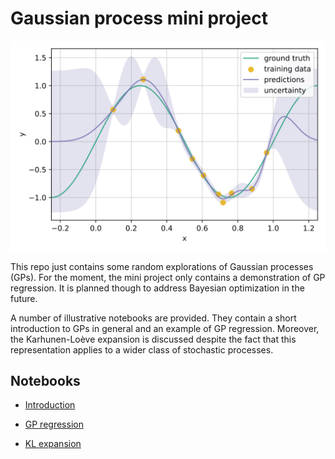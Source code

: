 # Gaussian process mini project

![An example of Gaussian process regression](assets/predictions.svg "Gaussian process regression")

This repo just contains some random explorations of Gaussian processes (GPs).
For the moment, the mini project only contains a demonstration of GP regression.
It is planned though to address Bayesian optimization in the future.

A number of illustrative notebooks are provided.
They contain a short introduction to GPs in general and an example of GP regression.
Moreover, the Karhunen-Loève expansion is discussed despite the fact
that this representation applies to a wider class of stochastic processes.

## Notebooks

- [Introduction](notebooks/intro.ipynb)

- [GP regression](notebooks/gp_regression.ipynb)

- [KL expansion](notebooks/kl_expansion.ipynb)

